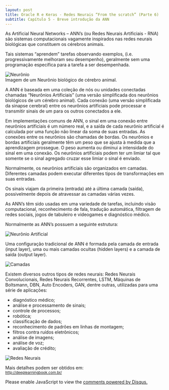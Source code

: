```yaml
---
layout: post
title: Oracle R e Keras - Redes Neurais “From the scratch” (Parte 6)
subtitle: Capítulo 5 - Breve introdução da ANN
---
```

As Artificial Neural Networks – ANN’s (ou Redes Neurais Artificiais - RNA) são sistemas computacionais vagamente inspirados nas redes neurais biológicas que constituem os cérebros animais.

Tais sistemas “aprendem” tarefas observando exemplos, (i.e. progressivamente melhoram seu desempenho), geralmente sem uma programação específica para a tarefa a ser desempenhada.

![Neurônio](https://wilson-camargo-jr.github.io/img/neuronio.jpg)  
Imagem de um Neurônio biológico de cérebro animal.

A ANN é baseada em uma coleção de nós ou unidades conectadas chamadas “Neurônios Artificiais” (uma versão simplificada dos neurônios biológicos de um cérebro animal). Cada conexão (uma versão simplificada da sinapse cerebral) entre os neurônios artificiais pode processar e transmitir sinais de um para os outros conectados a ele.

Em implementações comuns de ANN, o sinal em uma conexão entre neurônios artificiais é um número real, e a saída de cada neurônio artificial é calculada por uma função não linear da soma de suas entradas. As conexões entre os neurônios são chamadas de bordas. Os neurônios e bordas artificiais geralmente têm um peso que se ajusta à medida que a aprendizagem prossegue. O peso aumenta ou diminui a intensidade do sinal em uma conexão. Os neurônios artificiais podem ter um limiar tal que somente se o sinal agregado cruzar esse limiar o sinal é enviado. 

Normalmente, os neurônios artificiais são organizados em camadas. Diferentes camadas podem executar diferentes tipos de transformações em suas entradas. 

Os sinais viajam da primeira (entrada) até a última camada (saída), possivelmente depois de atravessar as camadas várias vezes.

As ANN’s têm sido usadas em uma variedade de tarefas, incluindo visão computacional, reconhecimento de fala, tradução automática, filtragem de redes sociais, jogos de tabuleiro e videogames e diagnóstico médico.

Normalmente as ANN’s possuem a seguinte estrutura:

![Neurônio Artificial](https://wilson-camargo-jr.github.io/img/neuronio_artificial.jpg)   

Uma configuração tradicional de ANN é formada pela camada de entrada (input layer), uma ou mais camadas ocultas (hidden layers) e a camada de saída (output layer).

![Camadas](https://wilson-camargo-jr.github.io/img/MultiLayerNeuralNetworkBigger_english.jpg)   


Existem diversos outros tipos de redes neurais: Redes Neurais Convolucionais, Redes Neurais Recorrentes, LSTM, Máquinas de Boltsmann, DBN, Auto Encoders, GAN, dentre outras, utilizadas para uma série de aplicações:

* diagnóstico médico;  
* análise e processamento de sinais;  
* controle de processos;  
* robótica;  
* classificação de dados;  
* reconhecimento de padrões em linhas de montagem;  
* filtros contra ruídos eletrônicos;  
* análise de imagens;  
* análise de voz;  
* avaliação de crédito;  

![Redes Neurais](https://wilson-camargo-jr.github.io/img/neuralnetworks.jpg)

Mais detalhes podem ser obtidos em:  
<sub><a href="http://deeplearningbook.com.br/" target="_blank">http://deeplearningbook.com.br/</a></sub>

<div id="disqus_thread"></div>
<script>
    
    
    var disqus_config = function () {
        // Replace PAGE_URL with your page's canonical URL variable
        this.page.url = 'https://wilson-camargo-jr.github.io/2018-06-19-ANN-ORE-P6';  
        
        // Replace PAGE_IDENTIFIER with your page's unique identifier variable
        this.page.identifier = '2018-06-19-ANN-ORE-P6'; 
    };
    

    
    (function() {  // REQUIRED CONFIGURATION VARIABLE: EDIT THE SHORTNAME BELOW
        var d = document, s = d.createElement('script');
        
        // IMPORTANT: Replace EXAMPLE with your forum shortname!
        s.src = 'https://wilson-camargo-jr.disqus.com/embed.js';
        
        s.setAttribute('data-timestamp', +new Date());
        (d.head || d.body).appendChild(s);
    })();
</script>
<noscript>
    Please enable JavaScript to view the 
    <a href="https://disqus.com/?ref_noscript" rel="nofollow">
        comments powered by Disqus.
    </a>
</noscript>
